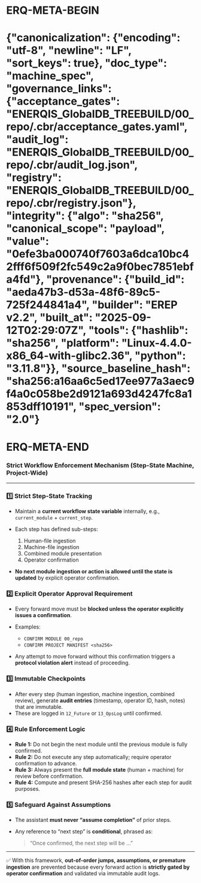 # ERQ-META-BEGIN
# {"canonicalization": {"encoding": "utf-8", "newline": "LF", "sort_keys": true}, "doc_type": "machine_spec", "governance_links": {"acceptance_gates": "ENERQIS_GlobalDB_TREEBUILD/00_repo/.cbr/acceptance_gates.yaml", "audit_log": "ENERQIS_GlobalDB_TREEBUILD/00_repo/.cbr/audit_log.json", "registry": "ENERQIS_GlobalDB_TREEBUILD/00_repo/.cbr/registry.json"}, "integrity": {"algo": "sha256", "canonical_scope": "payload", "value": "0efe3ba000740f7603a6dca10bc42fff6f509f2fc549c2a9f0bec7851ebfa4fd"}, "provenance": {"build_id": "aeda47b3-d53a-48f6-89c5-725f244841a4", "builder": "EREP v2.2", "built_at": "2025-09-12T02:29:07Z", "tools": {"hashlib": "sha256", "platform": "Linux-4.4.0-x86_64-with-glibc2.36", "python": "3.11.8"}}, "source_baseline_hash": "sha256:a16aa6c5ed17ee977a3aec9f4a0c058be2d9121a693d4247fc8a1853dff10191", "spec_version": "2.0"}
# ERQ-META-END
### Strict Workflow Enforcement Mechanism (Step-State Machine, Project-Wide)


---

### 1️⃣ Strict Step-State Tracking

* Maintain a **current workflow state variable** internally, e.g., `current_module` + `current_step`.
* Each step has defined sub-steps:

  1. Human-file ingestion
  2. Machine-file ingestion
  3. Combined module presentation
  4. Operator confirmation
* **No next module ingestion or action is allowed until the state is updated** by explicit operator confirmation.

### 2️⃣ Explicit Operator Approval Requirement

* Every forward move must be **blocked unless the operator explicitly issues a confirmation**.
* Examples:

  * `CONFIRM MODULE 00_repo`
  * `CONFIRM PROJECT MANIFEST <sha256>`
* Any attempt to move forward without this confirmation triggers a **protocol violation alert** instead of proceeding.

### 3️⃣ Immutable Checkpoints

* After every step (human ingestion, machine ingestion, combined review), generate **audit entries** (timestamp, operator ID, hash, notes) that are immutable.
* These are logged in `12_Future` or `13_OpsLog` until confirmed.

### 4️⃣ Rule Enforcement Logic

* **Rule 1:** Do not begin the next module until the previous module is fully confirmed.
* **Rule 2:** Do not execute any step automatically; require operator confirmation to advance.
* **Rule 3:** Always present the **full module state** (human + machine) for review before confirmation.
* **Rule 4:** Compute and present SHA-256 hashes after each step for audit purposes.

### 5️⃣ Safeguard Against Assumptions

* The assistant **must never “assume completion”** of prior steps.
* Any reference to “next step” is **conditional**, phrased as:

  > “Once confirmed, the next step will be …”

---

✅ With this framework, **out-of-order jumps, assumptions, or premature ingestion** are prevented because every forward action is **strictly gated by operator confirmation** and validated via immutable audit logs.
